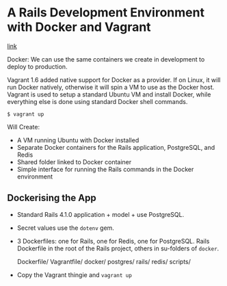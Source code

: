 # A Rails Development Environment with Docker and Vagrant
[link](http://www.talkingquickly.co.uk/2014/06/rails-development-environment-with-vagrant-and-docker/)

Docker:  We can use the same containers we create in development to deploy to production.

Vagrant 1.6 added native support for Docker as a provider. If on Linux, it will run Docker natively, otherwise it will spin a VM to use as the Docker host. Vagrant is used to setup a standard Ubuntu VM and install Docker, while everything else is done using standard Docker shell commands.

    $ vagrant up

Will Create:

- A VM running Ubuntu with Docker installed
- Separate Docker containers for the Rails application, PostgreSQL, and Redis
- Shared folder linked to Docker container
- Simple interface for running the Rails commands in the Docker environment

## Dockerising the App

- Standard Rails 4.1.0 application + model + use PostgreSQL.
- Secret values use the `dotenv` gem.
- 3 Dockerfiles: one for Rails, one for Redis, one for PostgreSQL. Rails Dockerfile in the root of the Rails project, others in su-folders of `docker`.

    Dockerfile/
    Vagrantfile/
    docker/
      postgres/
      rails/
      redis/
      scripts/

- Copy the Vagrant thingie and `vagrant up`

[TODO]: BASICALLY_EVERYTHING_I_DONT_UNDERSTAND_FROM_HERE
